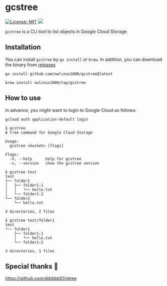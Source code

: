 # gcstree

[![License: MIT](https://img.shields.io/badge/License-MIT-yellow.svg)](https://opensource.org/licenses/MIT)
[![](https://github.com/owlinux1000/gcstree/actions/workflows/release.yaml/badge.svg)](https://github.com/owlinux1000/gcstree/actions)

`gcstree` is a CLI tool to list objects in Google Cloud Storage.

## Installation

You can install `gcstree` by `go install` or `brew`. In addition, you can download the binary from [releases](https://github.com/owlinux1000/gcstree/releases)

```
go install github.com/owlinux1000/gcstree@latest
```

```
brew install owlinux1000/tap/gcstree
```


## How to use

In advance, you might want to login to Google Cloud as follows:

```
gcloud auth application-default login
```

```console
$ gcstree
A tree command for Google Cloud Storage

Usage:
  gcstree <bucket> [flags]

Flags:
  -h, --help      help for gcstree
  -v, --version   show the gcstree version
```

```console
$ gcstree test
test
├── folder1
│   ├── folder1-1
│   │   └── hello.txt
│   └── folder1-2
└── folder2
    └── hello.txt

4 directories, 2 files
```

```console
$ gcstree test/folder1
test
└── folder1
    ├── folder1-1
    │   └── hello.txt
    └── folder1-2

3 directories, 1 files
```

## Special thanks :tada:

https://github.com/ddddddO/gtree
